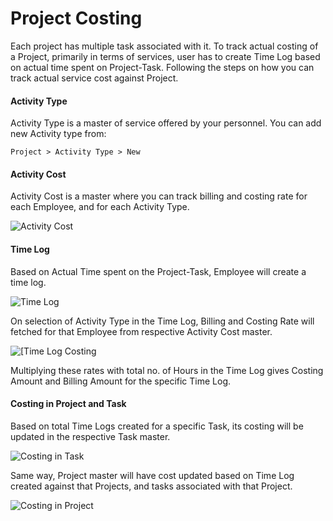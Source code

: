 <!-- add-breadcrumbs -->
# Project Costing

Each project has multiple task associated with it. To track actual costing of a Project, primarily in terms of services, user has to create Time Log based on actual time spent on Project-Task. Following the steps on how you can track actual service cost against Project.

#### Activity Type

Activity Type is a master of service offered by your personnel. You can add new Activity type from:

`Project > Activity Type > New`	

#### Activity Cost

Activity Cost is a master where you can track billing and costing rate for each Employee, and for each Activity Type.

<img alt="Activity Cost" class="screenshot" src="/docs/assets/img/articles/Screen Shot 2015-06-11 at 4.57.01 pm.png">

#### Time Log

Based on Actual Time spent on the Project-Task, Employee will create a time log.

<img alt="Time Log" class="screenshot" src="/docs/assets/img/articles/Screen Shot 2015-06-11 at 4.59.49 pm.png">

On selection of Activity Type in the Time Log, Billing and Costing Rate will fetched for that Employee from respective Activity Cost master. 

<img alt="[Time Log Costing" class="screenshot" src="/docs/assets/img/articles/Screen Shot 2015-06-11 at 5.00.06 pm.png">

Multiplying these rates with total no. of Hours in the Time Log gives Costing Amount and Billing Amount for the specific Time Log.

#### Costing in Project and Task

Based on total Time Logs created for a specific Task, its costing will be updated in the respective Task master. 

<img alt="Costing in Task" class="screenshot" src="/docs/assets/img/articles/Screen Shot 2015-06-11 at 5.02.54 pm.png">

Same way, Project master will have cost updated based on Time Log created against that Projects, and tasks associated with that Project.

<img alt="Costing in Project" class="screenshot" src="/docs/assets/img/articles/Screen Shot 2015-06-11 at 5.02.29 pm.png">

<!-- markdown -->